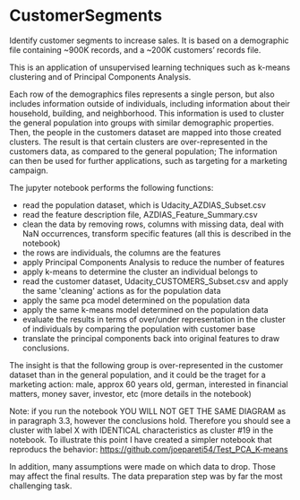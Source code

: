 # CustomerSegments
Identify customer segments to increase sales. It is based on a demographic file containing ~900K records, and a ~200K customers’ records file.

This is an application of unsupervised learning techniques such as k-means clustering and of Principal Components Analysis. 

Each row of the demographics files represents a single person, but also includes information outside of individuals, including information about their household, building, and neighborhood. This information is used to cluster the general population into groups with similar demographic properties. Then, the people in the customers dataset are mapped into those created clusters. The result is that certain clusters are over-represented in the customers data, as compared to the general population; The information can then be used for further applications, such as targeting for a marketing campaign.

The jupyter notebook performs the following functions:

- read the population dataset, which is Udacity_AZDIAS_Subset.csv
- read the feature description file, AZDIAS_Feature_Summary.csv
- clean the data by removing rows, columns with missing data, deal with NaN occurrences, transform specific features (all this is described in the notebook)
- the rows are individuals, the columns are the features
- apply Principal Components Analysis to reduce the number of features
- apply k-means to determine the cluster an individual belongs to
- read the customer dataset, Udacity_CUSTOMERS_Subset.csv and apply the same 'cleaning' actions as for the population data
- apply the same pca model determined on the population data
- apply the same k-means model determined on the population data
- evaluate the results in terms of over/under representation in the cluster of individuals by comparing the population with customer base
- translate the principal components back into original features to draw conclusions.

The insight is that the following group is over-represented in the customer dataset than in the general population, and it could be the traget for a marketing action:
male, approx 60 years old, german, interested in financial matters, money saver, investor, etc (more details in the notebook)

Note: if you run the notebook YOU WILL NOT GET THE SAME DIAGRAM as in paragraph 3.3, however the conclusions hold. 
Therefore you should see a cluster with label X with IDENTICAL characteristics as cluster #19 in the notebook.
To illustrate this point I have created a simpler notebook that reproducs the behavior: https://github.com/joepareti54/Test_PCA_K-means

In addition, many assumptions were made on which data to drop. Those may affect the final results. The data preparation step was by far the most challenging task.
